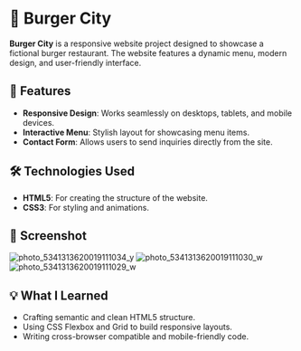 # 🍔 Burger City  

**Burger City** is a responsive website project designed to showcase a fictional burger restaurant. The website features a dynamic menu, modern design, and user-friendly interface.  

## 🚀 Features  
- **Responsive Design**: Works seamlessly on desktops, tablets, and mobile devices.  
- **Interactive Menu**: Stylish layout for showcasing menu items.  
- **Contact Form**: Allows users to send inquiries directly from the site.  

## 🛠️ Technologies Used  
- **HTML5**: For creating the structure of the website.  
- **CSS3**: For styling and animations.  

## 📸 Screenshot  
![photo_5341313620019111034_y](https://github.com/user-attachments/assets/a2112961-028b-43d7-bcf5-c65af825f95c)
![photo_5341313620019111030_w](https://github.com/user-attachments/assets/446402ce-3de3-4503-b44e-24a330f00497)
![photo_5341313620019111029_w](https://github.com/user-attachments/assets/c0e81d85-3c8a-47f7-8a98-3dda18c4b764)


## 💡 What I Learned  
- Crafting semantic and clean HTML5 structure.  
- Using CSS Flexbox and Grid to build responsive layouts.  
- Writing cross-browser compatible and mobile-friendly code.  


